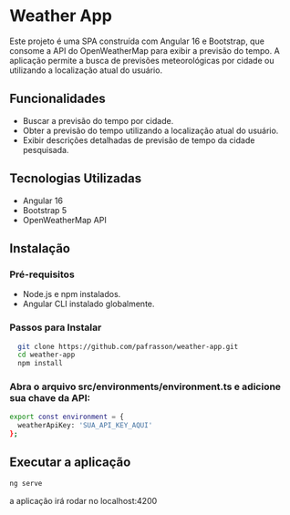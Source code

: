 # Weather App

Este projeto é uma SPA construída com Angular 16 e Bootstrap, que consome a API do OpenWeatherMap para exibir a previsão do tempo. A aplicação permite a busca de previsões meteorológicas por cidade ou utilizando a localização atual do usuário.

## Funcionalidades

- Buscar a previsão do tempo por cidade.
- Obter a previsão do tempo utilizando a localização atual do usuário.
- Exibir descrições detalhadas de previsão de tempo da cidade pesquisada.

## Tecnologias Utilizadas

- Angular 16
- Bootstrap 5
- OpenWeatherMap API

## Instalação

### Pré-requisitos

- Node.js e npm instalados.
- Angular CLI instalado globalmente.

### Passos para Instalar
```bash
  git clone https://github.com/pafrasson/weather-app.git
  cd weather-app
  npm install
```
### Abra o arquivo src/environments/environment.ts e adicione sua chave da API:
```bash
export const environment = {
  weatherApiKey: 'SUA_API_KEY_AQUI'
};
```
## Executar a aplicação
```bash
ng serve
```
a aplicação irá rodar no localhost:4200